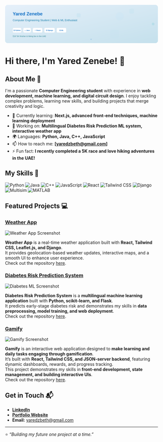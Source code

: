 ![Banner](./banner.svg)
# Hi there, I'm Yared Zenebe! 👋

## About Me 🚀

I'm a passionate **Computer Engineering student** with experience in **web development, machine learning, and digital circuit design**. I enjoy tackling complex problems, learning new skills, and building projects that merge creativity and logic.

- 🌱 Currently learning: **Next.js, advanced front-end techniques, machine learning deployment**  
- 🔭 Working on: **Multilingual Diabetes Risk Prediction ML system, interactive weather app**  
- 🌍 Languages: **Python, Java, C++, JavaScript**  
- 📫 How to reach me: **[yaredzbeth@gmail.com]**  
- ⚡ Fun fact: **I recently completed a 5K race and love hiking adventures in the UAE!**

## My Skills 🧠

![Python](https://img.shields.io/badge/-Python-3776AB?style=flat-square&logo=python&logoColor=white)
![Java](https://img.shields.io/badge/-Java-007396?style=flat-square&logo=java&logoColor=white)
![C++](https://img.shields.io/badge/-C%2B%2B-00599C?style=flat-square&logo=c%2B%2B&logoColor=white)
![JavaScript](https://img.shields.io/badge/-JavaScript-F7DF1E?style=flat-square&logo=javascript&logoColor=black)
![React](https://img.shields.io/badge/-React-61DAFB?style=flat-square&logo=react&logoColor=black)
![Tailwind CSS](https://img.shields.io/badge/-Tailwind_CSS-38B2AC?style=flat-square&logo=tailwind-css&logoColor=white)
![Django](https://img.shields.io/badge/-Django-092E20?style=flat-square&logo=django&logoColor=white)
![Multisim](https://img.shields.io/badge/-Multisim-FF6F61?style=flat-square)
![MATLAB](https://img.shields.io/badge/-MATLAB-0076A8?style=flat-square&logo=mathworks&logoColor=white)

## Featured Projects 💻

### [Weather App](https://github.com/YOUR_USERNAME/weather-app)

![Weather App Screenshot](https://images.unsplash.com/photo-1600566752267-7f9fcabf3d9b?auto=format&fit=crop&w=800&q=80)

**Weather App** is a real-time weather application built with **React, Tailwind CSS, Leaflet.js, and Django**.  
It provides geolocation-based weather updates, interactive maps, and a smooth UI to enhance user experience.  
Check out the repository [here](https://github.com/YOUR_USERNAME/weather-app).

### [Diabetes Risk Prediction System](https://github.com/YOUR_USERNAME/diabetes-ml)

![Diabetes ML Screenshot](https://images.unsplash.com/photo-1581092580496-98391f08c14d?auto=format&fit=crop&w=800&q=80)

**Diabetes Risk Prediction System** is a **multilingual machine learning application** built with **Python, scikit-learn, and Flask**.  
It predicts early-stage diabetes risk and demonstrates my skills in **data preprocessing, model training, and web deployment**.  
Check out the repository [here](https://github.com/YOUR_USERNAME/diabetes-ml).

### [Gamify](https://github.com/YOUR_USERNAME/gamify)

![Gamify Screenshot](https://images.unsplash.com/photo-1600566752267-7f9fcabf3d9b?auto=format&fit=crop&w=800&q=80)

**Gamify** is an interactive web application designed to **make learning and daily tasks engaging through gamification**.  
It’s built with **React, Tailwind CSS, and JSON-server backend**, featuring dynamic dashboards, rewards, and progress tracking.  
This project demonstrates my skills in **front-end development, state management, and building interactive UIs**.  
Check out the repository [here](https://github.com/YOUR_USERNAME/gamify).

## Get in Touch 📬

- **[LinkedIn](https://www.linkedin.com/in/yared-zewde/)**  
- **[Portfolio Website](https://YOUR_PORTFOLIO_LINK)**  
- **Email:** [yaredzbeth@gmail.com](mailto:yaredzbeth@gmail.com)

---

⭐️ *“Building my future one project at a time.”*
